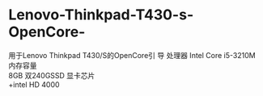 # Lenovo-Thinkpad-T430-s-OpenCore-
用于Lenovo Thinkpad T430/S的OpenCore引
导
处理器	
Intel Core i5-3210M
内存容量	
8GB
双240GSSD
显卡芯片	
+intel HD 4000
